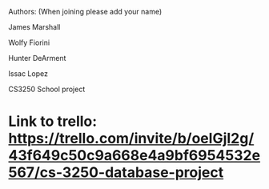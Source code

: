 Authors: (When joining please add your name)

James Marshall

Wolfy Fiorini

Hunter DeArment

Issac Lopez

CS3250 School project
# Link to trello: https://trello.com/invite/b/oelGjI2g/43f649c50c9a668e4a9bf6954532e567/cs-3250-database-project
